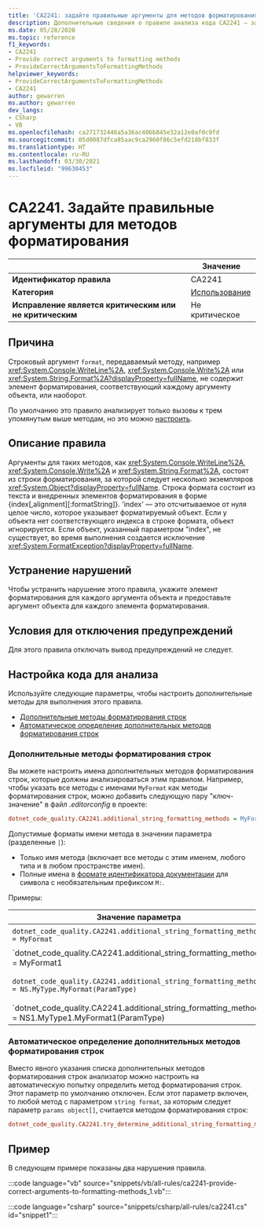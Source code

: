 ```yaml
---
title: 'CA2241: задайте правильные аргументы для методов форматирования (анализ кода)'
description: Дополнительные сведения о правиле анализа кода CA2241 — задайте правильные аргументы для методов форматирования
ms.date: 05/28/2020
ms.topic: reference
f1_keywords:
- CA2241
- Provide correct arguments to formatting methods
- ProvideCorrectArgumentsToFormattingMethods
helpviewer_keywords:
- ProvideCorrectArgumentsToFormattingMethods
- CA2241
author: gewarren
ms.author: gewarren
dev_langs:
- CSharp
- VB
ms.openlocfilehash: ca271732446a5a36ac406b845e32a12e0af0c9fd
ms.sourcegitcommit: 05d0087dfca85aac9ca2960f86c5efd218bf833f
ms.translationtype: HT
ms.contentlocale: ru-RU
ms.lasthandoff: 03/30/2021
ms.locfileid: "99630453"
---
```

# <a name="ca2241-provide-correct-arguments-to-formatting-methods"></a>CA2241. Задайте правильные аргументы для методов форматирования

| | Значение |
|-|-|
| **Идентификатор правила** |CA2241|
| **Категория** |[Использование](usage-warnings.md)|
| **Исправление является критическим или не критическим** |Не критическое|

## <a name="cause"></a>Причина

Строковый аргумент `format`, передаваемый методу, например <xref:System.Console.WriteLine%2A>, <xref:System.Console.Write%2A> или <xref:System.String.Format%2A?displayProperty=fullName>, не содержит элемент форматирования, соответствующий каждому аргументу объекта, или наоборот.

По умолчанию это правило анализирует только вызовы к трем упомянутым выше методам, но это можно [настроить](#configure-code-to-analyze).

## <a name="rule-description"></a>Описание правила

Аргументы для таких методов, как <xref:System.Console.WriteLine%2A>, <xref:System.Console.Write%2A> и <xref:System.String.Format%2A>, состоят из строки форматирования, за которой следует несколько экземпляров <xref:System.Object?displayProperty=fullName>. Строка формата состоит из текста и внедренных элементов форматирования в форме {index[,alignment][:formatString]}. 'index' — это отсчитываемое от нуля целое число, которое указывает форматируемый объект. Если у объекта нет соответствующего индекса в строке формата, объект игнорируется. Если объект, указанный параметром "index", не существует, во время выполнения создается исключение <xref:System.FormatException?displayProperty=fullName>.

## <a name="how-to-fix-violations"></a>Устранение нарушений

Чтобы устранить нарушение этого правила, укажите элемент форматирования для каждого аргумента объекта и предоставьте аргумент объекта для каждого элемента форматирования.

## <a name="when-to-suppress-warnings"></a>Условия для отключения предупреждений

Для этого правила отключать вывод предупреждений не следует.

## <a name="configure-code-to-analyze"></a>Настройка кода для анализа

Используйте следующие параметры, чтобы настроить дополнительные методы для выполнения этого правила.

- [Дополнительные методы форматирования строк](#additional-string-formatting-methods)
- [Автоматическое определение дополнительных методов форматирования строк](#determine-additional-string-formatting-methods-automatically)

### <a name="additional-string-formatting-methods"></a>Дополнительные методы форматирования строк

Вы можете настроить имена дополнительных методов форматирования строк, которые должны анализироваться этим правилом. Например, чтобы указать все методы с именами `MyFormat` как методы форматирования строк, можно добавить следующую пару "ключ-значение" в файл *.editorconfig* в проекте:

```ini
dotnet_code_quality.CA2241.additional_string_formatting_methods = MyFormat
```

Допустимые форматы имени метода в значении параметра (разделенные `|`):

- Только имя метода (включает все методы с этим именем, любого типа и в любом пространстве имен).
- Полные имена в [формате идентификатора документации](../../../csharp/programming-guide/xmldoc/processing-the-xml-file.md#id-strings) для символа с необязательным префиксом `M:`.

Примеры:

| Значение параметра | Итоги |
| --- | --- |
|`dotnet_code_quality.CA2241.additional_string_formatting_methods = MyFormat` | Соответствует всем методам с именем `MyFormat` в компиляции
|`dotnet_code_quality.CA2241.additional_string_formatting_methods = MyFormat1|MyFormat2` | Соответствует всем методам с именем `MyFormat1` или `MyFormat2` в компиляции
|`dotnet_code_quality.CA2241.additional_string_formatting_methods = NS.MyType.MyFormat(ParamType)` | Соответствует конкретному методу `MyFormat` с заданной полной сигнатурой
|`dotnet_code_quality.CA2241.additional_string_formatting_methods = NS1.MyType1.MyFormat1(ParamType)|NS2.MyType2.MyFormat2(ParamType)` | Соответствует конкретным методам `MyFormat1` и `MyFormat2` с соответствующей полной сигнатурой

### <a name="determine-additional-string-formatting-methods-automatically"></a>Автоматическое определение дополнительных методов форматирования строк

Вместо явного указания списка дополнительных методов форматирования строк анализатор можно настроить на автоматическую попытку определить метод форматирования строк. Этот параметр по умолчанию отключен. Если этот параметр включен, то любой метод с параметром `string format`, за которым следует параметр `params object[]`, считается методом форматирования строк:

```ini
dotnet_code_quality.CA2241.try_determine_additional_string_formatting_methods_automatically = true
```

## <a name="example"></a>Пример

В следующем примере показаны два нарушения правила.

:::code language="vb" source="snippets/vb/all-rules/ca2241-provide-correct-arguments-to-formatting-methods_1.vb":::

:::code language="csharp" source="snippets/csharp/all-rules/ca2241.cs" id="snippet1":::
